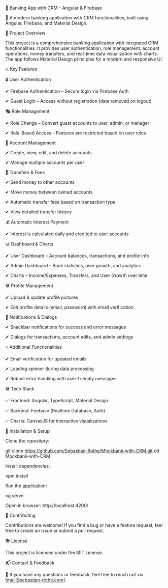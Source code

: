 🏦 Banking App with CRM – Angular & Firebase

🚀 A modern banking application with CRM functionalities, built using Angular, Firebase, and Material Design.

📌 Project Overview

This project is a comprehensive banking application with integrated CRM functionalities. It provides user authentication, role management, account operations, money transfers, and real-time data visualization with charts. The app follows Material Design principles for a modern and responsive UI.

🔥 Key Features

🔒 User Authentication

✔ Firebase Authentication – Secure login via Firebase Auth

✔ Guest Login – Access without registration (data removed on logout)

🎭 Role Management

✔ Role Change – Convert guest accounts to user, admin, or manager

✔ Role-Based Access – Features are restricted based on user roles

🏦 Account Management

✔ Create, view, edit, and delete accounts

✔ Manage multiple accounts per user

💸 Transfers & Fees

✔ Send money to other accounts

✔ Move money between owned accounts

✔ Automatic transfer fees based on transaction type

✔ View detailed transfer history

💰 Automatic Interest Payment

✔ Interest is calculated daily and credited to user accounts

📊 Dashboard & Charts

✔ User Dashboard – Account balances, transactions, and profile info

✔ Admin Dashboard – Bank statistics, user growth, and analytics

✔ Charts – Income/Expenses, Transfers, and User Growth over time

🛠 Profile Management

✔ Upload & update profile pictures

✔ Edit profile details (email, password) with email verification

📢 Notifications & Dialogs

✔ Snackbar notifications for success and error messages

✔ Dialogs for transactions, account edits, and admin settings

⚡ Additional Functionalities

✔ Email verification for updated emails

✔ Loading spinner during data processing

✔ Robust error handling with user-friendly messages

🛠 Tech Stack

✅ Frontend: Angular, TypeScript, Material Design

✅ Backend: Firebase (Realtime Database, Auth)

✅ Charts: CanvasJS for interactive visualizations

🚀 Installation & Setup

Clone the repository:

git clone https://github.com/Sebastian-Rothe/Mockbank-with-CRM.git
cd Mockbank-with-CRM

Install dependencies:

npm install

Run the application:

ng serve

Open in browser: http://localhost:4200/

👣 Contributing

Contributions are welcome! If you find a bug or have a feature request, feel free to create an issue or submit a pull request.

📚 License

This project is licensed under the MIT License.

📬 Contact & Feedback

📧 If you have any questions or feedback, feel free to reach out via [mail@sebastian-rothe.com].
